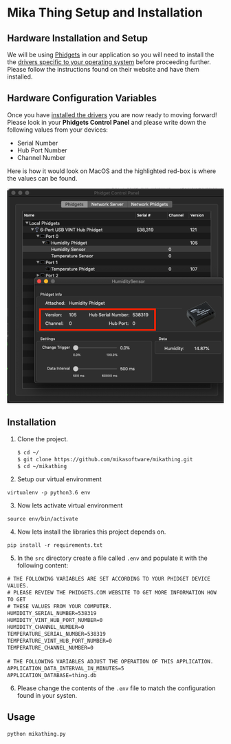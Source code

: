 # Mika Thing Setup and Installation
## Hardware Installation and Setup
We will be using [Phidgets](https://www.phidgets.com) in our application so you will need to install the the [drivers specific to your operating system](https://www.phidgets.com/docs/Operating_System_Support) before proceeding further. Please follow the instructions found on their website and have them installed.

## Hardware Configuration Variables
Once you have [installed the drivers](https://www.phidgets.com/docs/Operating_System_Support) you are now ready to moving forward! Please look in your **Phidgets Control Panel** and please write down the following values from your devices:

* Serial Number
* Hub Port Number
* Channel Number

Here is how it would look on MacOS and the highlighted red-box is where the values can be found.

![Humidity Control Panel Example](media/humidity_control_panel.png)

## Installation
1. Clone the project.

    ```
    $ cd ~/
    $ git clone https://github.com/mikasoftware/mikathing.git
    $ cd ~/mikathing
    ```


2. Setup our virtual environment

  ```
  virtualenv -p python3.6 env
  ```


3. Now lets activate virtual environment

  ```
  source env/bin/activate
  ```


4. Now lets install the libraries this project depends on.

  ```
  pip install -r requirements.txt
  ```

5. In the ``src`` directory create a file called ``.env`` and populate it with the following content:

  ```
  # THE FOLLOWING VARIABLES ARE SET ACCORDING TO YOUR PHIDGET DEVICE VALUES.
  # PLEASE REVIEW THE PHIDGETS.COM WEBSITE TO GET MORE INFORMATION HOW TO GET
  # THESE VALUES FROM YOUR COMPUTER.
  HUMIDITY_SERIAL_NUMBER=538319
  HUMIDITY_VINT_HUB_PORT_NUMBER=0
  HUMIDITY_CHANNEL_NUMBER=0
  TEMPERATURE_SERIAL_NUMBER=538319
  TEMPERATURE_VINT_HUB_PORT_NUMBER=0
  TEMPERATURE_CHANNEL_NUMBER=0

  # THE FOLLOWING VARIABLES ADJUST THE OPERATION OF THIS APPLICATION.
  APPLICATION_DATA_INTERVAL_IN_MINUTES=5
  APPLICATION_DATABASE=thing.db
  ```

6. Please change the contents of the ``.env`` file to match the configuration found in your systen.

## Usage

```
python mikathing.py
```
